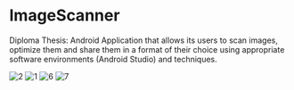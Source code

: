 # ImageScanner
Diploma Thesis: Android Application that allows its users to scan images, optimize them and share them in a format of their choice using appropriate software environments (Android Studio) and techniques.

![2](https://user-images.githubusercontent.com/56399221/144719718-6612b61e-9829-4d30-b544-6dbf68f12cb4.jpg)
![1](https://user-images.githubusercontent.com/56399221/144719720-29631909-ab49-4f0f-b913-11382da11735.jpg)
![6](https://user-images.githubusercontent.com/56399221/144719736-eb3aa4ed-8fce-4b55-bc3f-d910e4cc102b.jpg)
![7](https://user-images.githubusercontent.com/56399221/144719740-01135682-b174-426a-af6a-dc0c21e64d73.jpg)

